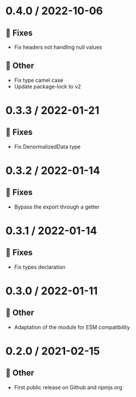 # 0.4.0 / 2022-10-06

## :bug: Fixes

* Fix headers not handling null values

## :nut_and_bolt: Other

* Fix type camel case
* Update package-lock to v2

# 0.3.3 / 2022-01-21

## :bug: Fixes

* Fix DenormalizedData type
 
# 0.3.2 / 2022-01-14

## :bug: Fixes

* Bypass the export through a getter
 
# 0.3.1 / 2022-01-14

## :bug: Fixes

* Fix types declaration

# 0.3.0 / 2022-01-11

## :nut_and_bolt: Other

* Adaptation of the module for ESM compatibility

# 0.2.0 / 2021-02-15

## :nut_and_bolt: Other

* First public release on Github and npmjs.org
